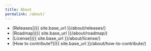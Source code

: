 ```yaml
---
title: About
permalink: /about/
---
```


* [Releases]({{ site.base_url }}/about/releases/)
* [Roadmap]({{ site.base_url }}/about/roadmap/)
* [License]({{ site.base_url }}/about/license/)
* [How to contribute?]({{ site.base_url }}/about/how-to-contribute/)
